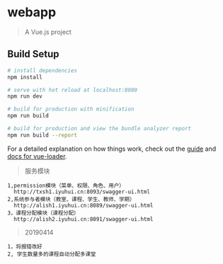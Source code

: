 # webapp

> A Vue.js project

## Build Setup

``` bash
# install dependencies
npm install

# serve with hot reload at localhost:8080
npm run dev

# build for production with minification
npm run build

# build for production and view the bundle analyzer report
npm run build --report
```

For a detailed explanation on how things work, check out the [guide](http://vuejs-templates.github.io/webpack/) and [docs for vue-loader](http://vuejs.github.io/vue-loader).

> 服务模块
```
1,permission模块（菜单、权限、角色、用户）
  http://txsh1.iyuhui.cn:8093/swagger-ui.html
2,系统参与者模块（教室、课程、学生、教师、学期）
  http://alish1.iyuhui.cn:8089/swagger-ui.html
3，课程分配模块（课程分配）
  http://alish2.iyuhui.cn:8091/swagger-ui.html

```
> 20190414
```
1，将报错改好
2, 学生数量多的课程自动分配多课堂

```
